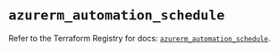 # `azurerm_automation_schedule`

Refer to the Terraform Registry for docs: [`azurerm_automation_schedule`](https://registry.terraform.io/providers/hashicorp/azurerm/3.95.0/docs/resources/automation_schedule).
